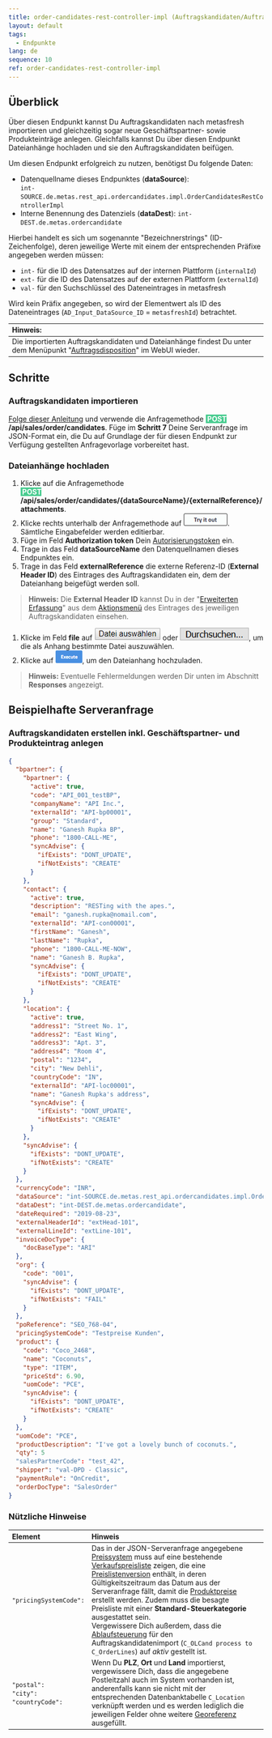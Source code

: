 ```yaml
---
title: order-candidates-rest-controller-impl (Auftragskandidaten/Auftragsdisposition)
layout: default
tags:
  - Endpunkte
lang: de
sequence: 10
ref: order-candidates-rest-controller-impl
---
```


## Überblick
Über diesen Endpunkt kannst Du Auftragskandidaten nach metasfresh importieren und gleichzeitig sogar neue Geschäftspartner- sowie Produkteinträge anlegen. Gleichfalls kannst Du über diesen Endpunkt Dateianhänge hochladen und sie den Auftragskandidaten beifügen.

Um diesen Endpunkt erfolgreich zu nutzen, benötigst Du folgende Daten:
- Datenquellname dieses Endpunktes (**dataSource**):<br> `int-SOURCE.de.metas.rest_api.ordercandidates.impl.OrderCandidatesRestControllerImpl`
- Interne Benennung des Datenziels (**dataDest**): `int-DEST.de.metas.ordercandidate`

Hierbei handelt es sich um sogenannte "Bezeichnerstrings" (ID-Zeichenfolge), deren jeweilige Werte mit einem der entsprechenden Präfixe angegeben werden müssen:
- `int-` für die ID des Datensatzes auf der internen Plattform (`internalId`)
- `ext-` für die ID des Datensatzes auf der externen Plattform (`externalId`)
- `val-` für den Suchschlüssel des Dateneintrages in metasfresh

Wird kein Präfix angegeben, so wird der Elementwert als ID des Dateneintrages (`AD_Input_DataSource_ID` = `metasfreshId`) betrachtet.

| **Hinweis:** |
| :--- |
| Die importierten Auftragskandidaten und Dateianhänge findest Du unter dem Menüpunkt "[Auftragsdisposition](../../webui_collection/DE/Menu)" im WebUI wieder. |

## Schritte

### Auftragskandidaten importieren
[Folge dieser Anleitung](Allgemeine_Infos_REST_API) und verwende die Anfragemethode **<span style="color: #ffffff; background-color: #49cc90">&nbsp;POST </span>/api/sales/order/candidates**. Füge im **Schritt 7** Deine Serveranfrage im JSON-Format ein, die Du auf Grundlage der für diesen Endpunkt zur Verfügung gestellten Anfragevorlage vorbereitet hast.

### Dateianhänge hochladen
1. Klicke auf die Anfragemethode<br> **<span style="color: #ffffff; background-color: #49cc90">&nbsp;POST </span>/api/sales/order/candidates/{dataSourceName}/{externalReference}/attachments**.
1. Klicke rechts unterhalb der Anfragemethode auf ![Ausprobieren](assets/button_try_it_out.png). Sämtliche Eingabefelder werden editierbar.
1. Füge im Feld **Authorization token** Dein [Autorisierungstoken](../../webui_collection/DE/Authentifizierungstoken) ein.
1. Trage in das Feld **dataSourceName** den Datenquellnamen dieses Endpunktes ein.
1. Trage in das Feld **externalReference** die externe Referenz-ID (**External Header ID**) des Eintrages des Auftragskandidaten ein, dem der Dateianhang beigefügt werden soll.
 >**Hinweis:** Die **External Header ID** kannst Du in der "[Erweiterten Erfassung](../../webui_collection/DE/Ansichten)" aus dem [Aktionsmenü](../../webui_collection/DE/AktionStarten) des Eintrages des jeweiligen Auftragskandidaten einsehen.

1. Klicke im Feld **file** auf ![Google Chrome: "Datei auswählen"](assets/button_Datei_auswaehlen.png) oder ![Mozilla Firefox: "Durchsuchen..."](assets/button_Durchsuchen.png), um die als Anhang bestimmte Datei auszuwählen.
1. Klicke auf ![Ausführen](assets/button_execute.png), um den Dateianhang hochzuladen.
 >**Hinweis:** Eventuelle Fehlermeldungen werden Dir unten im Abschnitt **Responses** angezeigt.

## Beispielhafte Serveranfrage

### Auftragskandidaten erstellen inkl. Geschäftspartner- und Produkteintrag anlegen
```json
{
  "bpartner": {
    "bpartner": {
      "active": true,
      "code": "API_001_testBP",
      "companyName": "API Inc.",
      "externalId": "API-bp00001",
      "group": "Standard",
      "name": "Ganesh Rupka BP",
      "phone": "1800-CALL-ME",
      "syncAdvise": {
        "ifExists": "DONT_UPDATE",
        "ifNotExists": "CREATE"
      }
    },
    "contact": {
      "active": true,
      "description": "RESTing with the apes.",
      "email": "ganesh.rupka@nomail.com",
      "externalId": "API-con00001",
      "firstName": "Ganesh",
      "lastName": "Rupka",
      "phone": "1800-CALL-ME-NOW",
      "name": "Ganesh B. Rupka",
      "syncAdvise": {
        "ifExists": "DONT_UPDATE",
        "ifNotExists": "CREATE"
      }
    },
    "location": {
      "active": true,
      "address1": "Street No. 1",
      "address2": "East Wing",
      "address3": "Apt. 3",
      "address4": "Room 4",
      "postal": "1234",
      "city": "New Dehli",
      "countryCode": "IN",
      "externalId": "API-loc00001",
      "name": "Ganesh Rupka's address",
      "syncAdvise": {
        "ifExists": "DONT_UPDATE",
        "ifNotExists": "CREATE"
      }
    },
    "syncAdvise": {
      "ifExists": "DONT_UPDATE",
      "ifNotExists": "CREATE"
    }
  },
  "currencyCode": "INR",
  "dataSource": "int-SOURCE.de.metas.rest_api.ordercandidates.impl.OrderCandidatesRestControllerImpl",
  "dataDest": "int-DEST.de.metas.ordercandidate",
  "dateRequired": "2019-08-23",
  "externalHeaderId": "extHead-101",
  "externalLineId": "extLine-101",
  "invoiceDocType": {
    "docBaseType": "ARI"
  },
  "org": {
    "code": "001",
    "syncAdvise": {
      "ifExists": "DONT_UPDATE",
      "ifNotExists": "FAIL"
    }
  },
  "poReference": "SEO_768-04",
  "pricingSystemCode": "Testpreise Kunden",
  "product": {
    "code": "Coco_2468",
    "name": "Coconuts",
    "type": "ITEM",
    "priceStd": 6.90,
    "uomCode": "PCE",
    "syncAdvise": {
      "ifExists": "DONT_UPDATE",
      "ifNotExists": "CREATE"
    }
  },
  "uomCode": "PCE",
  "productDescription": "I've got a lovely bunch of coconuts.",
  "qty": 5
  "salesPartnerCode": "test_42",
  "shipper": "val-DPD - Classic",
  "paymentRule": "OnCredit",
  "orderDocType": "SalesOrder"
}
```

### Nützliche Hinweise

| Element | Hinweis |
| :--- | :--- |
| `"pricingSystemCode":` | Das in der JSON-Serveranfrage angegebene [Preissystem](../../webui_collection/DE/Preissystem_anlegen) muss auf eine bestehende [Verkaufspreisliste](../../webui_collection/DE/Preisliste_anlegen) zeigen, die eine [Preislistenversion](../../webui_collection/DE/Preislistenversion_anlegen) enthält, in deren Gültigkeitszeitraum das Datum aus der Serveranfrage fällt, damit die [Produktpreise](../../webui_collection/DE/Preis_anlegen) erstellt werden. Zudem muss die besagte Preisliste mit einer **Standard-Steuerkategorie** ausgestattet sein.<br> Vergewissere Dich außerdem, dass die [Ablaufsteuerung](../../webui_collection/DE/Menu) für den Auftragskandidatenimport (`C_OLCand process to C_OrderLines`) auf *aktiv* gestellt ist. |
| `"postal":`<br>`"city":`<br>`"countryCode":` | Wenn Du **PLZ**, **Ort** und **Land** importierst, vergewissere Dich, dass die angegebene Postleitzahl auch im System vorhanden ist, anderenfalls kann sie nicht mit der entsprechenden Datenbanktabelle `C_Location` verknüpft werden und es werden lediglich die jeweiligen Felder ohne weitere [Georeferenz](../../webui_collection/DE/Geokodierung_aktualisieren) ausgefüllt. |
